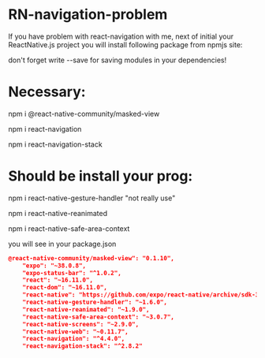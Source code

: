 # RN-navigation-problem

If you have problem with react-navigation with me, next of initial your ReactNative.js project you will install following package from npmjs site:

don't forget write --save for saving modules in your dependencies!

# Necessary:

npm i @react-native-community/masked-view 

npm i react-navigation

npm i react-navigation-stack

# Should be install your prog:

npm i react-native-gesture-handler "not really use"

npm i react-native-reanimated 

npm i react-native-safe-area-context


you will see in your package.json 

```json 
@react-native-community/masked-view": "0.1.10",
    "expo": "~38.0.8",
    "expo-status-bar": "^1.0.2",
    "react": "~16.11.0",
    "react-dom": "~16.11.0",
    "react-native": "https://github.com/expo/react-native/archive/sdk-38.0.2.tar.gz",
    "react-native-gesture-handler": "~1.6.0",
    "react-native-reanimated": "~1.9.0",
    "react-native-safe-area-context": "~3.0.7",
    "react-native-screens": "~2.9.0",
    "react-native-web": "~0.11.7",
    "react-navigation": "^4.4.0",
    "react-navigation-stack": "^2.8.2"


```

